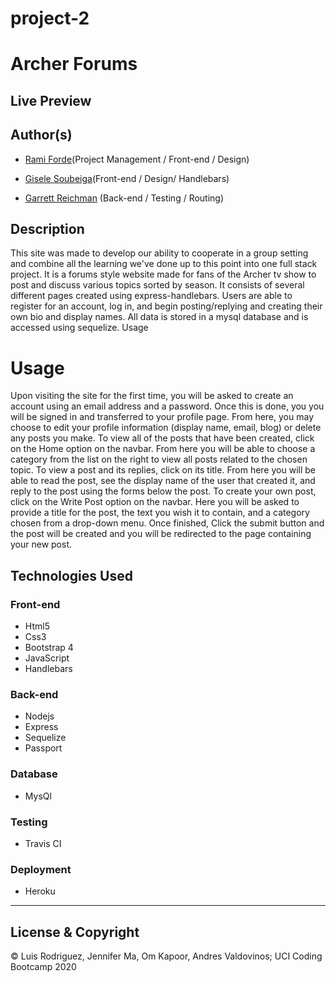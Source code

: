 
# project-2

# Archer Forums

## Live Preview
 


## Author(s)
  - [Rami Forde](https://github.com/rforde1)(Project Management / Front-end / Design)

  - [Gisele Soubeiga](https://github.com/Giselesoubeiga)(Front-end / Design/ Handlebars)

  - [Garrett Reichman](https://github.com/GReichman) (Back-end / Testing / Routing)



## Description

This site was made to develop our ability to cooperate in a group setting and combine all the learning we've done up to this point into one full stack project. It is a forums style website made for fans of the Archer tv show to post and discuss various topics sorted by season. It consists of several different pages created using express-handlebars. Users are able to register for an account, log in, and begin posting/replying and creating their own bio and display names. All data is stored in a mysql database and is accessed using sequelize. 
Usage


# Usage
Upon visiting the site for the first time, you will be asked to create an account using an email address and a password. Once this is done, you you will be signed in and transferred to your profile page. From here, you may choose to edit your profile information (display name, email, blog) or delete any posts you make. To view all of the posts that have been created, click on the Home option on the navbar. From here you will be able to choose a category from the list on the right to view all posts related to the chosen topic. To view a post and its replies, click on its title. From here you will be able to read the post, see the display name of the user that created it, and reply to the post using the forms below the post. To create your own post, click on the Write Post option on the navbar. Here you will be asked to provide a title for the post, the text you wish it to contain, and a category chosen from a drop-down menu. Once finished, Click the submit button and the post will be created and you will be redirected to the page containing your new post.

 
## Technologies Used

  ### Front-end  
  - Html5
  - Css3
  - Bootstrap 4 
  - JavaScript
  - Handlebars
 

  ### Back-end
  - Nodejs
  - Express
  - Sequelize
  - Passport

  ### Database
  - MysQl

  ### Testing
  - Travis CI
 
 

  ### Deployment
  - Heroku




---
## License & Copyright
© Luis Rodriguez, Jennifer Ma, Om Kapoor, Andres Valdovinos; UCI Coding Bootcamp 2020

